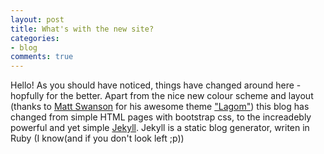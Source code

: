 ```yaml
---
layout: post
title: What's with the new site?
categories:
- blog
comments: true
---
```


Hello! As you should have noticed, things have changed around here - hopfully for the better. Apart from the nice new colour scheme and layout (thanks to [Matt Swanson][ms] for his awesome theme ["Lagom"][L]) this blog has changed from simple HTML pages with bootstrap css, to the increadebly powerful and yet simple [Jekyll][j]. Jekyll is a static blog generator, writen in Ruby (I know(and if you don't look left ;p))

[ms]: http://github.com/swanson
[L]: http://github.com/swanson/lagom
[j]: http://jekyllrb.com